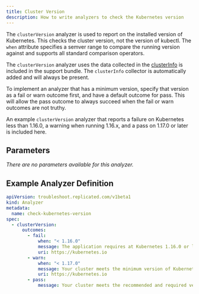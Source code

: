 ```yaml
---
title: Cluster Version
description: How to write analyzers to check the Kubernetes version
---
```


The `clusterVersion` analyzer is used to report on the installed version of Kubernetes.
This checks the cluster version, not the version of kubectl.
The `when` attribute specifies a semver range to compare the running version against and supports all standard comparison operators.

The `clusterVersion` analyzer uses the data collected in the [clusterInfo](https://troubleshoot.sh/collect/cluster-version) is included in the support bundle.
The `clusterInfo` collector is automatically added and will always be present.

To implement an analyzer that has a minimum version, specify that version as a fail or warn outcome first, and have a default outcome for pass.
This will allow the pass outcome to always succeed when the fail or warn outcomes are not truthy.

An example `clusterVersion` analyzer that reports a failure on Kubernetes less than 1.16.0, a warning when running 1.16.x, and a pass on 1.17.0 or later is included here.

## Parameters

*There are no parameters available for this analyzer.*

## Example Analyzer Definition

```yaml
apiVersion: troubleshoot.replicated.com/v1beta1
kind: Analyzer
metadata:
  name: check-kubernetes-version
spec:
  - clusterVersion:
      outcomes:
        - fail:
            when: "< 1.16.0"
            message: The application requires at Kubernetes 1.16.0 or later
            uri: https://kubernetes.io
        - warn:
            when: "< 1.17.0"
            message: Your cluster meets the minimum version of Kubernetes, but we recommend you update to 1.17.0 or later.
            uri: https://kubernetes.io
        - pass:
            message: Your cluster meets the recommended and required versions of Kubernetes.
```
